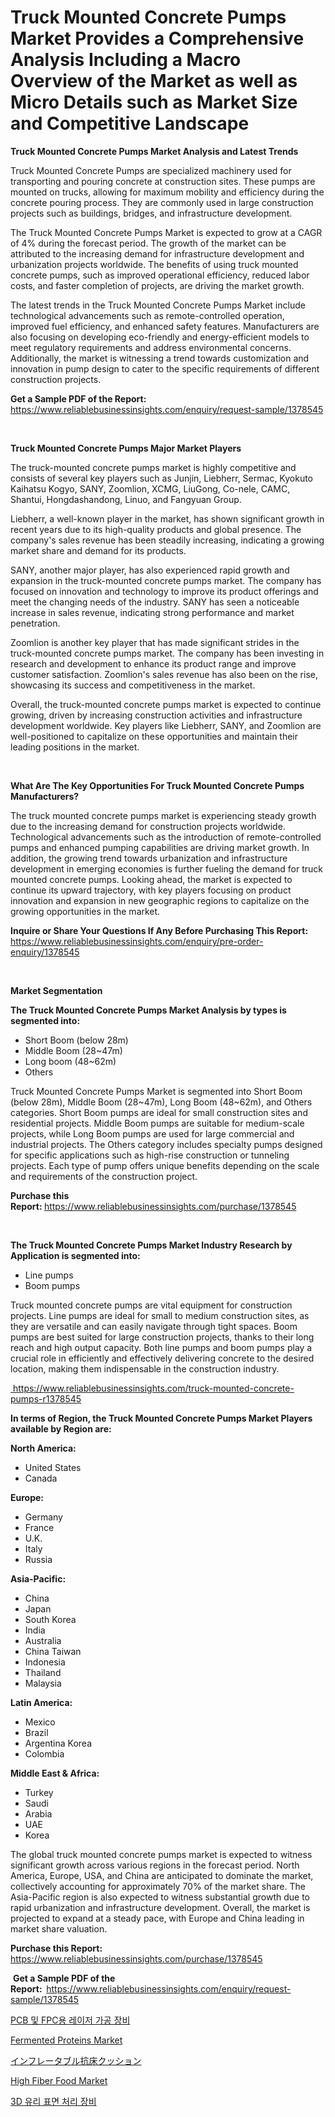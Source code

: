 <p><h1>Truck Mounted Concrete Pumps Market Provides a Comprehensive Analysis Including a Macro Overview of the Market as well as Micro Details such as Market Size and Competitive Landscape</h1></p><p><strong>Truck Mounted Concrete Pumps Market Analysis and Latest Trends</strong></p>
<p><p>Truck Mounted Concrete Pumps are specialized machinery used for transporting and pouring concrete at construction sites. These pumps are mounted on trucks, allowing for maximum mobility and efficiency during the concrete pouring process. They are commonly used in large construction projects such as buildings, bridges, and infrastructure development.</p><p>The Truck Mounted Concrete Pumps Market is expected to grow at a CAGR of 4% during the forecast period. The growth of the market can be attributed to the increasing demand for infrastructure development and urbanization projects worldwide. The benefits of using truck mounted concrete pumps, such as improved operational efficiency, reduced labor costs, and faster completion of projects, are driving the market growth.</p><p>The latest trends in the Truck Mounted Concrete Pumps Market include technological advancements such as remote-controlled operation, improved fuel efficiency, and enhanced safety features. Manufacturers are also focusing on developing eco-friendly and energy-efficient models to meet regulatory requirements and address environmental concerns. Additionally, the market is witnessing a trend towards customization and innovation in pump design to cater to the specific requirements of different construction projects.</p></p>
<p><strong>Get a Sample PDF of the Report:&nbsp;</strong> <a href="https://www.reliablebusinessinsights.com/enquiry/request-sample/1378545">https://www.reliablebusinessinsights.com/enquiry/request-sample/1378545</a></p>
<p>&nbsp;</p>
<p><strong>Truck Mounted Concrete Pumps Major Market Players</strong></p>
<p><p>The truck-mounted concrete pumps market is highly competitive and consists of several key players such as Junjin, Liebherr, Sermac, Kyokuto Kaihatsu Kogyo, SANY, Zoomlion, XCMG, LiuGong, Co-nele, CAMC, Shantui, Hongdashandong, Linuo, and Fangyuan Group. </p><p>Liebherr, a well-known player in the market, has shown significant growth in recent years due to its high-quality products and global presence. The company's sales revenue has been steadily increasing, indicating a growing market share and demand for its products.</p><p>SANY, another major player, has also experienced rapid growth and expansion in the truck-mounted concrete pumps market. The company has focused on innovation and technology to improve its product offerings and meet the changing needs of the industry. SANY has seen a noticeable increase in sales revenue, indicating strong performance and market penetration.</p><p>Zoomlion is another key player that has made significant strides in the truck-mounted concrete pumps market. The company has been investing in research and development to enhance its product range and improve customer satisfaction. Zoomlion's sales revenue has also been on the rise, showcasing its success and competitiveness in the market.</p><p>Overall, the truck-mounted concrete pumps market is expected to continue growing, driven by increasing construction activities and infrastructure development worldwide. Key players like Liebherr, SANY, and Zoomlion are well-positioned to capitalize on these opportunities and maintain their leading positions in the market.</p></p>
<p>&nbsp;</p>
<p><strong>What Are The Key Opportunities For Truck Mounted Concrete Pumps Manufacturers?</strong></p>
<p><p>The truck mounted concrete pumps market is experiencing steady growth due to the increasing demand for construction projects worldwide. Technological advancements such as the introduction of remote-controlled pumps and enhanced pumping capabilities are driving market growth. In addition, the growing trend towards urbanization and infrastructure development in emerging economies is further fueling the demand for truck mounted concrete pumps. Looking ahead, the market is expected to continue its upward trajectory, with key players focusing on product innovation and expansion in new geographic regions to capitalize on the growing opportunities in the market.</p></p>
<p><strong>Inquire or Share Your Questions If Any Before Purchasing This Report:</strong> <a href="https://www.reliablebusinessinsights.com/enquiry/pre-order-enquiry/1378545">https://www.reliablebusinessinsights.com/enquiry/pre-order-enquiry/1378545</a></p>
<p>&nbsp;</p>
<p><strong>Market Segmentation</strong></p>
<p><strong>The Truck Mounted Concrete Pumps Market Analysis by types is segmented into:</strong></p>
<p><ul><li>Short Boom (below 28m)</li><li>Middle Boom (28~47m)</li><li>Long boom (48~62m)</li><li>Others</li></ul></p>
<p><p>Truck Mounted Concrete Pumps Market is segmented into Short Boom (below 28m), Middle Boom (28~47m), Long Boom (48~62m), and Others categories. Short Boom pumps are ideal for small construction sites and residential projects. Middle Boom pumps are suitable for medium-scale projects, while Long Boom pumps are used for large commercial and industrial projects. The Others category includes specialty pumps designed for specific applications such as high-rise construction or tunneling projects. Each type of pump offers unique benefits depending on the scale and requirements of the construction project.</p></p>
<p><strong>Purchase this Report:&nbsp;</strong><a href="https://www.reliablebusinessinsights.com/purchase/1378545">https://www.reliablebusinessinsights.com/purchase/1378545</a></p>
<p>&nbsp;</p>
<p><strong>The Truck Mounted Concrete Pumps Market Industry Research by Application is segmented into:</strong></p>
<p><ul><li>Line pumps</li><li>Boom pumps</li></ul></p>
<p><p>Truck mounted concrete pumps are vital equipment for construction projects. Line pumps are ideal for small to medium construction sites, as they are versatile and can easily navigate through tight spaces. Boom pumps are best suited for large construction projects, thanks to their long reach and high output capacity. Both line pumps and boom pumps play a crucial role in efficiently and effectively delivering concrete to the desired location, making them indispensable in the construction industry.</p></p>
<p><a href="https://www.reliablebusinessinsights.com/truck-mounted-concrete-pumps-r1378545">&nbsp;https://www.reliablebusinessinsights.com/truck-mounted-concrete-pumps-r1378545</a></p>
<p><strong>In terms of Region, the Truck Mounted Concrete Pumps Market Players available by Region are:</strong></p>
<p>
    <p> <strong> North America: </strong>
        <ul>
            <li>United States</li>
            <li>Canada</li>
        </ul>
        </p> 
    <p> <strong> Europe: </strong>
        <ul>
            <li>Germany</li>
            <li>France</li>
            <li>U.K.</li>
            <li>Italy</li>
            <li>Russia</li>
        </ul>
        </p> 
    <p> <strong> Asia-Pacific: </strong>
        <ul>
            <li>China</li>
            <li>Japan</li>
            <li>South Korea</li>
            <li>India</li>
            <li>Australia</li>
            <li>China Taiwan</li>
            <li>Indonesia</li>
            <li>Thailand</li>
            <li>Malaysia</li>
        </ul>
        </p> 
    <p> <strong> Latin America: </strong>
        <ul>
            <li>Mexico</li>
            <li>Brazil</li>
            <li>Argentina Korea</li>
            <li>Colombia</li>
        </ul>
        </p> 
    <p> <strong> Middle East & Africa: </strong>
        <ul>
            <li>Turkey</li>
            <li>Saudi</li>
            <li>Arabia</li>
            <li>UAE</li>
            <li>Korea</li>
        </ul>
    </p>
    </p>
<p><p>The global truck mounted concrete pumps market is expected to witness significant growth across various regions in the forecast period. North America, Europe, USA, and China are anticipated to dominate the market, collectively accounting for approximately 70% of the market share. The Asia-Pacific region is also expected to witness substantial growth due to rapid urbanization and infrastructure development. Overall, the market is projected to expand at a steady pace, with Europe and China leading in market share valuation.</p></p>
<p><strong>Purchase this Report: </strong><a href="https://www.reliablebusinessinsights.com/purchase/1378545">https://www.reliablebusinessinsights.com/purchase/1378545</a></p>
<p>&nbsp;<strong>Get a Sample PDF of the Report:&nbsp;&nbsp;</strong><a href="https://www.reliablebusinessinsights.com/enquiry/request-sample/1378545">https://www.reliablebusinessinsights.com/enquiry/request-sample/1378545</a></p>
<p><strong></strong></p>
<p><p><a href="https://github.com/milikokao84/Market-Research-Report-List-1/blob/main/7655498162967.md">PCB 및 FPC용 레이저 가공 장비</a></p><p><a href="https://github.com/kathiaseamanalvaradovlprc2h/Market-Research-Report-List-3/blob/main/fermented-proteins-market.md">Fermented Proteins Market</a></p><p><a href="https://github.com/CarlieShields/Market-Research-Report-List-1/blob/main/7741650152817.md">インフレータブル抗床クッション</a></p><p><a href="https://github.com/EbonyHane1955/Market-Research-Report-List-1/blob/main/high-fiber-food-market.md">High Fiber Food Market</a></p><p><a href="https://github.com/ROBERTS65DAVID/Market-Research-Report-List-1/blob/main/3664017162966.md">3D 유리 표면 처리 장비</a></p></p>